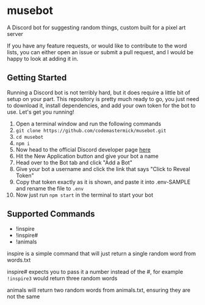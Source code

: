 # musebot
A Discord bot for suggesting random things, custom built for a pixel art server

If you have any feature requests, or would like to contribute to the word lists, you can either open an issue or submit a pull request, and I would be happy to look at adding it in.

## Getting Started
Running a Discord bot is not terribly hard, but it does require a little bit of setup on your part. This repository is pretty much ready to go, you just need to download it, install dependencies, and add your own token for the bot to use. Let's get you running!

1. Open a terminal window and run the following commands
1. `git clone https://github.com/codemastermick/musebot.git`
1. `cd musebot`
1. `npm i`
1. Now head to the official Discord developer page [here](https://discordapp.com/developers/applications/me)
1. Hit the New Application button and give your bot a name
1. Head over to the Bot tab and click "Add a Bot"
1. Give your bot a username and click the link that says "Click to Reveal Token"
1. Copy that token exactly as it is shown, and paste it into .env-SAMPLE and rename the file to `.env`
1. Now just run `npm start` in the terminal to start your bot


## Supported Commands
- !inspire
- !inspire#
- !animals

inspire is a simple command that will just return a single random word from words.txt

inspire# expects you to pass it a number instead of the #, for example `!inspire3` would return three random words

animals will return two random words from animals.txt, ensuring they are not the same